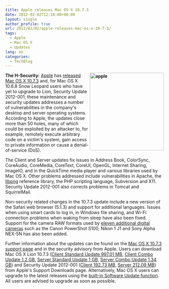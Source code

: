 ```yaml
---
title: Apple releases Mac OS X 10.7.3
date: 2012-02-02T12:18:00+00:00
layout: single
author_profile: true
url: 2012/02/02/apple-releases-mac-os-x-10-7-3/
tags:
  - Apple
  - Mac OS X
  - Updates
lang: en
categories: 
  - TechBlog
---
```

**[<img title="apple" border="0" alt="apple" align="right" src="http://lh3.ggpht.com/-VUC2DXDyGqA/Typ4DL7QIKI/AAAAAAAAEbg/vLCLbiyEfy4/apple_thumb%25255B5%25255D.jpg?imgmax=800" width="235" height="247" />](http://lh4.ggpht.com/-6MyI83MsgYw/Typ3tJGlsmI/AAAAAAAAEbY/yOG-947Y9Tw/s1600-h/apple%25255B7%25255D.jpg)The H-Security:** [Apple](http://www.apple.com/) has [released Mac OS X 10.7.3](http://lists.apple.com/archives/security-announce/2012/Feb/msg00000.html) and, for Mac OS X 10.6.8 Snow Leopard users who have yet to upgrade to Lion, Security Update 2012-001; these maintenance and security updates addresses a number of vulnerabilities in the company's desktop and server operating systems. According to Apple, the updates close more than 50 holes, many of which could be exploited by an attacker to, for example, remotely execute arbitrary code on a victim's system, gain access to private information or cause a denial-of-service (DoS). 

The Client and Server updates fix issues in Address Book, ColorSync, CoreAudio, CoreMedia, CoreText, CoreUI, OpenGL, Internet Sharing, ImageIO, and in the QuickTime media player and various libraries used by Mac OS X. Other problems addressed include vulnerabilities in Apache, the [libpng](http://www.libpng.org/pub/png/libpng.html) reference library, the PHP scripting language, Subversion and X11. Security Update 2012-001 also corrects problems in Tomcat and SquirrelMail. 

Non-security related changes in the 10.7.3 update include a new version of the Safari web browser (5.1.3) and support for additional languages. Issues when using smart cards to log in, in Windows file sharing, and Wi-Fi connection problems when waking from sleep have also been fixed. Support for the camera RAW formats used by [eleven additional digital cameras](http://support.apple.com/kb/HT4757) such as the Canon PowerShot S100, Nikon 1 J1 and Sony Alpha NEX-5N has also been added. 

Further information about the updates can be found on the [Mac OS X 10.7.3 support page](http://support.apple.com/kb/HT5048) and in the security advisory from Apple. Users can download Mac OS X Lion 10.7.3 ([Client Standard Update 997.01 MB](http://support.apple.com/kb/DL1485), [Client Combo Update 1.2 GB](http://support.apple.com/kb/DL1484), [Server Standard Update 1 GB](http://support.apple.com/kb/DL1486), [Server Combo Update 1.34 GB](http://support.apple.com/kb/DL1487)) and Security Update 2012-001 ([Client 192.73 MB](http://support.apple.com/kb/DL1489), [Server 212.09 MB](http://support.apple.com/kb/DL1490)) from Apple's Support Downloads page. Alternatively, Mac OS X users can upgrade to the latest releases using the [built-in Software Update function](http://support.apple.com/kb/HT1338?viewlocale=en_US). All users are advised to upgrade as soon as possible.